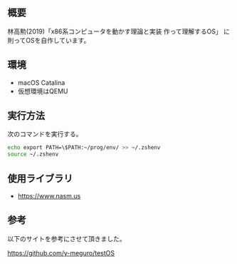 ## 概要

林高勲(2019)「x86系コンピュータを動かす理論と実装 作って理解するOS」
に則ってOSを自作しています。

## 環境

- macOS Catalina
- 仮想環境はQEMU

## 実行方法

次のコマンドを実行する。

```sh
echo export PATH=\$PATH:~/prog/env/ >> ~/.zshenv
source ~/.zshenv
```

## 使用ライブラリ

- https://www.nasm.us

## 参考

以下のサイトを参考にさせて頂きました。

https://github.com/y-meguro/testOS